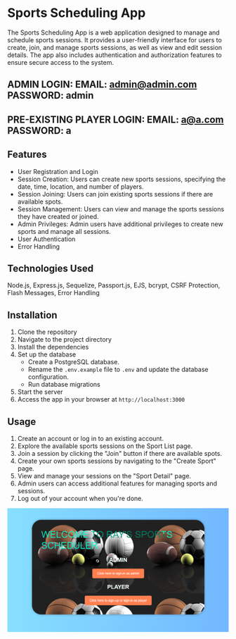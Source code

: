 # Sports Scheduling App

The Sports Scheduling App is a web application designed to manage and schedule sports sessions. It provides a user-friendly interface for users to create, join, and manage sports sessions, as well as view and edit session details. The app also includes authentication and authorization features to ensure secure access to the system.
 
## ADMIN LOGIN:   EMAIL: admin@admin.com       PASSWORD: admin
## PRE-EXISTING PLAYER LOGIN:   EMAIL: a@a.com       PASSWORD: a

## Features

- User Registration and Login
- Session Creation: Users can create new sports sessions, specifying the date, time, location, and number of players.
- Session Joining: Users can join existing sports sessions if there are available spots.
- Session Management: Users can view and manage the sports sessions they have created or joined.
- Admin Privileges: Admin users have additional privileges to create new sports and manage all sessions.
- User Authentication
- Error Handling

## Technologies Used

Node.js, Express.js, Sequelize, Passport.js, EJS, bcrypt, CSRF Protection, Flash Messages, Error Handling

## Installation

1. Clone the repository
2. Navigate to the project directory
3. Install the dependencies
4. Set up the database
   - Create a PostgreSQL database.
   - Rename the `.env.example` file to `.env` and update the database configuration.
   - Run database migrations
5. Start the server
6. Access the app in your browser at `http://localhost:3000`

## Usage

1. Create an account or log in to an existing account.
2. Explore the available sports sessions on the Sport List page.
3. Join a session by clicking the "Join" button if there are available spots.
4. Create your own sports sessions by navigating to the "Create Sport" page.
5. View and manage your sessions on the "Sport Detail" page.
6. Admin users can access additional features for managing sports and sessions.
7. Log out of your account when you're done.

![alt text](https://github.com/PranjalRay/Ray-Sports-Scheduler/blob/main/images/IndexPage.png)

